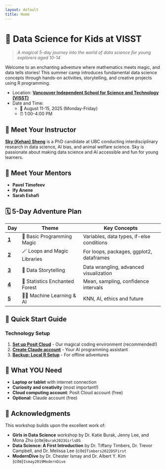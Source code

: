 ```yaml
---
layout: default
title: Home
---
```


# 🌟 Data Science for Kids at VISST

> *A magical 5-day journey into the world of data science for young explorers aged 10-14*

Welcome to an enchanting adventure where mathematics meets magic, and data tells stories! This summer camp introduces fundamental data science concepts through hands-on activities, storytelling, and creative projects using R programming.

- Location: **[Vancouver Independent School for Science and Technology (VISST)](https://www.visst.ca/)**
- Date and Time: 
    - 📅 August 11-15, 2025 (Monday-Friday) 
    - ⏰ 1:00-4:00 PM

## 👋 Meet Your Instructor

[**Sky (Kehan) Sheng**](http://www.skysheng.io/) is a PhD candidate at UBC conducting interdisciplinary research in data science, AI bias, and animal welfare science. Sky is passionate about making data science and AI accessible and fun for young learners.

## 👋 Meet Your Mentors

- **Pavel Timofeev**
- **Ify Anene**
- **Sarah Eshafi**

## 🗓️ 5-Day Adventure Plan

| Day | Theme | Key Concepts |
|-----|-------|--------------|
| [**1**](day01/README.md) | 🏰 Basic Programming Magic | Variables, data types, if-else conditions |
| [**2**](day02/README.md) | 🪄 Loops and Magic Libraries | For loops, packages, ggplot2, dataframes |
| [**3**](day03/README.md) | 🎨 Data Storytelling | Data wrangling, advanced visualization |
| [**4**](day04/README.md) | 🌲 Statistics Enchanted Forest | Mean, sampling, confidence intervals |
| [**5**](day05/README.md) | 🧙‍♀️ Machine Learning & AI | KNN, AI, ethics and future |

## 🚀 Quick Start Guide

### Technology Setup

1. **[Set up Posit Cloud](setup/posit-cloud-setup.md)** - Our magical coding environment (recommended!)
2. **[Create Claude account](setup/claude-setup.md)** - Your AI programming assistant
3. **[Backup: Local R Setup](setup/local-rstudio-setup.md)** - For offline adventures

## 🎒 What YOU Need

- **Laptop or tablet** with internet connection
- **Curiosity and creativity** (most important!)
- **Cloud computing account**: Posit Cloud account (free)
- **Optional**: Claude account (free)

## 🙏 Acknowledgments

This workshop builds upon the excellent work of:
- **Girls in Data Science** workshop by Dr. Katie Burak, Jenny Lee, and Mona Zhu {cite}`Burak2023GirlsDS`
- **Data Science: A First Introduction** by Dr. Tiffany Timbers, Dr. Trevor Campbell, and Dr. Melissa Lee {cite}`Timbers2022DSFirst`
- **ModernDive** by Dr. Chester Ismay and Dr. Albert Y. Kim {cite}`Ismay2019ModernDive`
